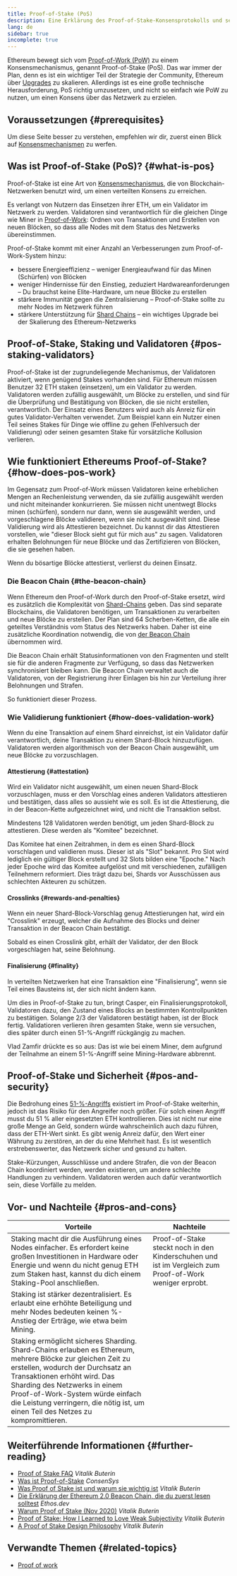 ```yaml
---
title: Proof-of-Stake (PoS)
description: Eine Erklärung des Proof-of-Stake-Konsensprotokolls und seiner Rolle in Ethereum.
lang: de
sidebar: true
incomplete: true
---
```


Ethereum bewegt sich vom [Proof-of-Work (PoW)](/developers/docs/consensus-mechanisms/pow/) zu einem Konsensmechanismus, genannt Proof-of-Stake (PoS). Das war immer der Plan, denn es ist ein wichtiger Teil der Strategie der Community, Ethereum über [Upgrades](/upgrades/) zu skalieren. Allerdings ist es eine große technische Herausforderung, PoS richtig umzusetzen, und nicht so einfach wie PoW zu nutzen, um einen Konsens über das Netzwerk zu erzielen.

## Voraussetzungen {#prerequisites}

Um diese Seite besser zu verstehen, empfehlen wir dir, zuerst einen Blick auf [Konsensmechanismen](/developers/docs/consensus-mechanisms/) zu werfen.

## Was ist Proof-of-Stake (PoS)? {#what-is-pos}

Proof-of-Stake ist eine Art von [Konsensmechanismus](/developers/docs/consensus-mechanisms/), die von Blockchain-Netzwerken benutzt wird, um einen verteilten Konsens zu erreichen.

Es verlangt von Nutzern das Einsetzen ihrer ETH, um ein Validator im Netzwerk zu werden. Validatoren sind verantwortlich für die gleichen Dinge wie Miner in [Proof-of-Work](/developers/docs/consensus-mechanisms/pow/): Ordnen von Transaktionen und Erstellen von neuen Blöcken, so dass alle Nodes mit dem Status des Netzwerks übereinstimmen.

Proof-of-Stake kommt mit einer Anzahl an Verbesserungen zum Proof-of-Work-System hinzu:

- bessere Energieeffizienz – weniger Energieaufwand für das Minen (Schürfen) von Blöcken
- weniger Hindernisse für den Einstieg, zeduziert Hardwareanforderungen – Du brauchst keine Elite-Hardware, um neue Blöcke zu erstellen
- stärkere Immunität gegen die Zentralisierung – Proof-of-Stake sollte zu mehr Nodes im Netzwerk führen
- stärkere Unterstützung für [Shard Chains](/upgrades/sharding/) – ein wichtiges Upgrade bei der Skalierung des Ethereum-Netzwerks

## Proof-of-Stake, Staking und Validatoren {#pos-staking-validators}

Proof-of-Stake ist der zugrundeliegende Mechanismus, der Validatoren aktiviert, wenn genügend Stakes vorhanden sind. Für Ethereum müssen Benutzer 32 ETH staken (einsetzen), um ein Validator zu werden. Validatoren werden zufällig ausgewählt, um Blöcke zu erstellen, und sind für die Überprüfung und Bestätigung von Blöcken, die sie nicht erstellen, verantwortlich. Der Einsatz eines Benutzers wird auch als Anreiz für ein gutes Validator-Verhalten verwendet. Zum Beispiel kann ein Nutzer einen Teil seines Stakes für Dinge wie offline zu gehen (Fehlversuch der Validierung) oder seinen gesamten Stake für vorsätzliche Kollusion verlieren.

## Wie funktioniert Ethereums Proof-of-Stake? {#how-does-pos-work}

Im Gegensatz zum Proof-of-Work müssen Validatoren keine erheblichen Mengen an Rechenleistung verwenden, da sie zufällig ausgewählt werden und nicht miteinander konkurrieren. Sie müssen nicht unentwegt Blocks minen (schürfen), sondern nur dann, wenn sie ausgewählt werden, und vorgeschlagene Blöcke validieren, wenn sie nicht ausgewählt sind. Diese Validierung wird als Attestieren bezeichnet. Du kannst dir das Attestieren vorstellen, wie "dieser Block sieht gut für mich aus" zu sagen. Validatoren erhalten Belohnungen für neue Blöcke und das Zertifizieren von Blöcken, die sie gesehen haben.

Wenn du bösartige Blöcke attestierst, verlierst du deinen Einsatz.

### Die Beacon Chain {#the-beacon-chain}

Wenn Ethereum den Proof-of-Work durch den Proof-of-Stake ersetzt, wird es zusätzlich die Komplexität von [Shard-Chains](/upgrades/sharding/) geben. Das sind separate Blockchains, die Validatoren benötigen, um Transaktionen zu verarbeiten und neue Blöcke zu erstellen. Der Plan sind 64 Scherben-Ketten, die alle ein geteiltes Verständnis vom Status des Netzwerks haben. Daher ist eine zusätzliche Koordination notwendig, die von [der Beacon Chain](/upgrades/beacon-chain/) übernommen wird.

Die Beacon Chain erhält Statusinformationen von den Fragmenten und stellt sie für die anderen Fragmente zur Verfügung, so dass das Netzwerken synchronisiert bleiben kann. Die Beacon Chain verwaltet auch die Validatoren, von der Registrierung ihrer Einlagen bis hin zur Verteilung ihrer Belohnungen und Strafen.

So funktioniert dieser Prozess.

### Wie Validierung funktioniert {#how-does-validation-work}

Wenn du eine Transaktion auf einem Shard einreichst, ist ein Validator dafür verantwortlich, deine Transaktion zu einem Shard-Block hinzuzufügen. Validatoren werden algorithmisch von der Beacon Chain ausgewählt, um neue Blöcke zu vorzuschlagen.

#### Attestierung {#attestation}

Wird ein Validator nicht ausgewählt, um einen neuen Shard-Block vorzuschlagen, muss er den Vorschlag eines anderen Validators attestieren und bestätigen, dass alles so aussieht wie es soll. Es ist die Attestierung, die in der Beacon-Kette aufgezeichnet wird, und nicht die Transaktion selbst.

Mindestens 128 Validatoren werden benötigt, um jeden Shard-Block zu attestieren. Diese werden als "Komitee" bezeichnet.

Das Komitee hat einen Zeitrahmen, in dem es einen Shard-Block vorschlagen und validieren muss. Dieser ist als "Slot" bekannt. Pro Slot wird lediglich ein gültiger Block erstellt und 32 Slots bilden eine "Epoche." Nach jeder Epoche wird das Komitee aufgelöst und mit verschiedenen, zufälligen Teilnehmern reformiert. Dies trägt dazu bei, Shards vor Ausschüssen aus schlechten Akteuren zu schützen.

#### Crosslinks {#rewards-and-penalties}

Wenn ein neuer Shard-Block-Vorschlag genug Attestierungen hat, wird ein "Crosslink" erzeugt, welcher die Aufnahme des Blocks und deiner Transaktion in der Beacon Chain bestätigt.

Sobald es einen Crosslink gibt, erhält der Validator, der den Block vorgeschlagen hat, seine Belohnung.

#### Finalisierung {#finality}

In verteilten Netzwerken hat eine Transaktion eine "Finalisierung", wenn sie Teil eines Bausteins ist, der sich nicht ändern kann.

Um dies in Proof-of-Stake zu tun, bringt Casper, ein Finalisierungsprotokoll, Validatoren dazu, den Zustand eines Blocks an bestimmten Kontrollpunkten zu bestätigen. Solange 2/3 der Validatoren bestätigt haben, ist der Block fertig. Validatioren verlieren ihren gesamten Stake, wenn sie versuchen, dies später durch einen 51-%-Angriff rückgängig zu machen.

Vlad Zamfir drückte es so aus: Das ist wie bei einem Miner, dem aufgrund der Teilnahme an einem 51-%-Angriff seine Mining-Hardware abbrennt.

## Proof-of-Stake und Sicherheit {#pos-and-security}

Die Bedrohung eines [51-%-Angriffs](https://www.investopedia.com/terms/1/51-attack.asp) existiert im Proof-of-Stake weiterhin, jedoch ist das Risiko für den Angreifer noch größer. Für solch einen Angriff musst du 51 % aller eingesetzten ETH kontrollieren. Dies ist nicht nur eine große Menge an Geld, sondern würde wahrscheinlich auch dazu führen, dass der ETH-Wert sinkt. Es gibt wenig Anreiz dafür, den Wert einer Währung zu zerstören, an der du eine Mehrheit hast. Es ist wesentlich erstrebenswerter, das Netzwerk sicher und gesund zu halten.

Stake-Kürzungen, Ausschlüsse und andere Strafen, die von der Beacon Chain koordiniert werden, werden existieren, um andere schlechte Handlungen zu verhindern. Validatoren werden auch dafür verantwortlich sein, diese Vorfälle zu melden.

## Vor- und Nachteile {#pros-and-cons}

| Vorteile                                                                                                                                                                                                                                                                                                                                | Nachteile                                                                                               |
| --------------------------------------------------------------------------------------------------------------------------------------------------------------------------------------------------------------------------------------------------------------------------------------------------------------------------------------- | ------------------------------------------------------------------------------------------------------- |
| Staking macht dir die Ausführung eines Nodes einfacher. Es erfordert keine großen Investitionen in Hardware oder Energie und wenn du nicht genug ETH zum Staken hast, kannst du dich einem Staking-Pool anschließen.                                                                                                                    | Proof-of-Stake steckt noch in den Kinderschuhen und ist im Vergleich zum Proof-of-Work weniger erprobt. |
| Staking ist stärker dezentralisiert. Es erlaubt eine erhöhte Beteiligung und mehr Nodes bedeuten keinen %-Anstieg der Erträge, wie etwa beim Mining.                                                                                                                                                                                    |                                                                                                         |
| Staking ermöglicht sicheres Sharding. Shard-Chains erlauben es Ethereum, mehrere Blöcke zur gleichen Zeit zu erstellen, wodurch der Durchsatz an Transaktionen erhöht wird. Das Sharding des Netzwerks in einem Proof-of-Work-System würde einfach die Leistung verringern, die nötig ist, um einen Teil des Netzes zu kompromittieren. |                                                                                                         |

## Weiterführende Informationen {#further-reading}

- [Proof of Stake FAQ](https://vitalik.ca/general/2017/12/31/pos_faq.html) _Vitalik Buterin_
- [Was ist Proof-of-Stake](https://consensys.net/blog/blockchain-explained/what-is-proof-of-stake/) _ConsenSys_
- [Was Proof of Stake ist und warum sie wichtig ist](https://bitcoinmagazine.com/culture/what-proof-of-stake-is-and-why-it-matters-1377531463) _Vitalik Buterin_
- [Die Erklärung der Ethereum 2.0 Beacon Chain, die du zuerst lesen solltest](https://ethos.dev/beacon-chain/) _Ethos.dev_
- [Warum Proof of Stake (Nov 2020)](https://vitalik.ca/general/2020/11/06/pos2020.html) _Vitalik Buterin_
- [Proof of Stake: How I Learned to Love Weak Subjectivity](https://blog.ethereum.org/2014/11/25/proof-stake-learned-love-weak-subjectivity/) _Vitalik Buterin_
- [A Proof of Stake Design Philosophy](https://medium.com/@VitalikButerin/a-proof-of-stake-design-philosophy-506585978d51) _Vitalik Buterin_

## Verwandte Themen {#related-topics}

- [Proof of work](/developers/docs/consensus-mechanisms/pow/)
